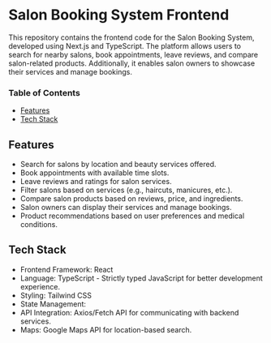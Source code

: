 # Salon Booking System Frontend
This repository contains the frontend code for the Salon Booking System, developed using Next.js and TypeScript. The platform allows users to search for nearby salons, book appointments, leave reviews, and compare salon-related products. Additionally, it enables salon owners to showcase their services and manage bookings.

### Table of Contents
- [Features](#features)
- [Tech Stack](#tech-stack)

## Features
- Search for salons by location and beauty services offered.
- Book appointments with available time slots.
- Leave reviews and ratings for salon services.
- Filter salons based on services (e.g., haircuts, manicures, etc.).
- Compare salon products based on reviews, price, and ingredients.
- Salon owners can display their services and manage bookings.
- Product recommendations based on user preferences and medical conditions.

## Tech Stack
- Frontend Framework: React
- Language: TypeScript - Strictly typed JavaScript for better development experience.
- Styling: Tailwind CSS
- State Management: 
- API Integration: Axios/Fetch API for communicating with backend services.
- Maps: Google Maps API for location-based search.